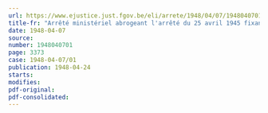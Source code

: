 ```yaml
---
url: https://www.ejustice.just.fgov.be/eli/arrete/1948/04/07/1948040701/justel
title-fr: "Arrêté ministériel abrogeant l'arrêté du 25 avril 1945 fixant la rétribution due à l'Office national des débouchés agricoles et horticoles pour frais de contrôle à l'exportation de houblon"
date: 1948-04-07
source:
number: 1948040701
page: 3373
case: 1948-04-07/01
publication: 1948-04-24
starts:
modifies:
pdf-original:
pdf-consolidated:
---
```


